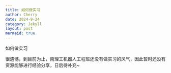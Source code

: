 ```yaml
---
title: 如何做实习
author: Cherry
date: 2024-9-24
category: Jekyll
layout: post
mermaid: true
---
```


如何做实习

很遗憾，到目前为止，南理工机器人工程班还没有做实习的风气，因此暂时还没有资源能够进行经验分享，日后待补充~
